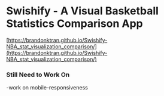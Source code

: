 # Swishify - A Visual Basketball Statistics Comparison App


[https://brandonktran.github.io/Swishify-NBA_stat_visualization_comparison/](https://brandonktran.github.io/Swishify-NBA_stat_visualization_comparison/)

### Still Need to Work On
-work on mobile-responsiveness
